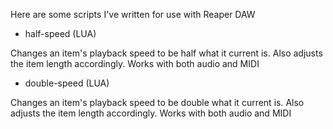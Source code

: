 Here are some scripts I've written for use with Reaper DAW

- half-speed (LUA)

Changes an item's playback speed to be half what it current is. Also adjusts the item length accordingly.
Works with both audio and MIDI

- double-speed (LUA)

Changes an item's playback speed to be double what it current is. Also adjusts the item length accordingly.
Works with both audio and MIDI
